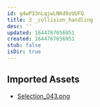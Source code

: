 ```yaml
---
id: g4wP33nLqjwLNKd9zUUFQ
title: 3 _collision_handling
desc: ''
updated: 1644767656951
created: 1644767656951
stub: false
isDir: true
---
```

## Imported Assets
- [Selection_043.png](/assets/selection_043-K5nWoO7shTPi.png)
